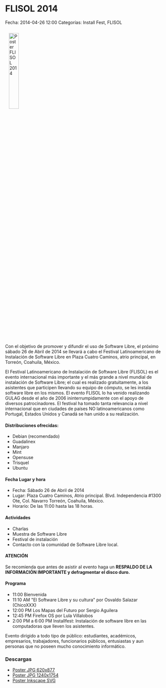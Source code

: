 FLISOL 2014
===========

Fecha: 2014-04-26 12:00
Categorías: Install Fest, FLISOL

<img class="img-responsive" style="width:25%;height:auto;margin:12px;" src="http://gulag.org.mx/entradas/2014-04-26-flisol/Flisol2014-620x877.jpg" alt="Poster FLISOL 2014">

Con el objetivo de promover y difundir el uso de Software Libre, el próximo sábado 26 de Abril de 2014 se llevará a cabo el Festival Latinoamericano de Instalación de Software Libre en Plaza Cuatro Caminos, atrio principal, en Torreón, Coahuila, México.

El Festival Latinoamericano de Instalación de Software Libre (FLISOL) es el evento internacional más importante y el más grande a nivel mundial de instalación de Software Libre; el cual es realizado gratuitamente, a los asistentes que participen llevando su equipo de cómputo, se les instala software libre en los mismos. El evento FLISOL lo ha venido realizando GULAG desde el año de 2006 ininterrumpidamente con el apoyo de diversos patrocinadores. El festival ha tomado tanta relevancia a nivel internacional que en ciudades de países NO latinoamericanos como Portugal, Estados Unidos y Canadá se han unido a su realización.

#### Distribuciones ofrecidas:

+ Debian (recomendado)
+ Guadalinex
+ Manjaro
+ Mint
+ Opensuse
+ Trisquel
+ Ubuntu

#### Fecha Lugar y hora

+ Fecha: Sábado 26 de Abril de 2014
+ Lugar: Plaza Cuatro Caminos, Atrio principal. Blvd. Independencia #1300 Ote, Col. Navarro Torreón, Coahuila, México.
+ Horario: De las 11:00 hasta las 18 horas.

#### Actividades

+ Charlas
+ Muestra de Software Libre
+ Festival de instalación
+ Contacto con la comunidad de Software Libre local.

#### ATENCIÓN

Se recomienda que antes de asistir al evento haga un **RESPALDO DE LA INFORMACIÓN IMPORTANTE y defragmentar el disco duro.**

#### Programa

+ 11:00 Bienvenida
+ 11:10 AM "El Software Libre y su cultura" por Osvaldo Salazar (ChicoXXX)
+ 12:00 PM Los Mapas del Futuro por Sergio Aguilera
+ 12:45 PM Firefox OS por Lula Villalobos
+ 2:00 PM a 6:00 PM Installfest: Instalación de software libre en las computadoras que lleven los asistentes.

Evento dirigido a todo tipo de público: estudiantes, académicos, empresarios, trabajadores, funcionarios públicos, entusiastas y aun personas que no poseen mucho conocimiento informático.

### Descargas

* [Poster JPG 620x877](2014-04-26-flisol/Flisol2014-620x877.jpg)
* [Poster JPG 1240x1754](2014-04-26-flisol/Flisol2014-1240x1754.jpg)
* [Poster Inkscape SVG](2014-04-26-flisol/Flisol2014.svg)
